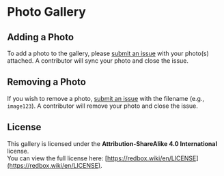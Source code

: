 # Photo Gallery

## Adding a Photo

To add a photo to the gallery, please [submit an issue](https://github.com/redboxphotos/photogallery/issues) with your photo(s) attached. A contributor will sync your photo and close the issue.

## Removing a Photo

If you wish to remove a photo, [submit an issue](https://github.com/redboxphotos/photogallery/issues) with the filename (e.g., `image123`). A contributor will remove your photo and close the issue.

## License

This gallery is licensed under the **Attribution-ShareAlike 4.0 International** license.  
You can view the full license here: [https://redbox.wiki/en/LICENSE](https://redbox.wiki/en/LICENSE).

